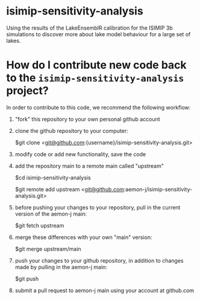 # isimip-sensitivity-analysis
Using the results of the LakeEnsemblR calibration for the ISIMIP 3b simulations to discover more about lake model behaviour for a large set of lakes.

How do I contribute new code back to the `isimip-sensitivity-analysis` project?
==========================================================

In order to contribute to this code, we recommend the following workflow:

1.  "fork" this repository to your own personal github account

2.  clone the github repository to your computer:

    $git clone <git@github.com:{username}/isimip-sensitivity-analysis.git>

3.  modify code or add new functionality, save the code

4.  add the repository main to a remote main called "upstream"

    $cd isimip-sensitivity-analysis

    $git remote add upstream <git@github.com:aemon-j/isimip-sensitivity-analysis.git>

5.  before pushing your changes to your repository, pull in the current version of the aemon-j main:

    $git fetch upstream

6.  merge these differences with your own "main" version:

    $git merge upstream/main

7.  push your changes to your github repository, in addition to changes made by pulling in the aemon-j main:

    $git push

8.  submit a pull request to aemon-j main using your account at github.com
